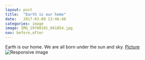 ```yaml
---
layout: post
title:  "Earth is our home"
date:   2017-03-09 13:46:40
categories: image
image: IMG_19700101_041854.jpg
nav: before,after
---
```


Earth is our home. We are all born under the sun and sky. 
[Picture](https://terraphilosofica.github.io/IMG_19700101_041854.jpg)
<img src="https://terraphilosofica.github.io/IMG_19700101_041854.jpg" class="img-responsive" alt="Responsive image">


